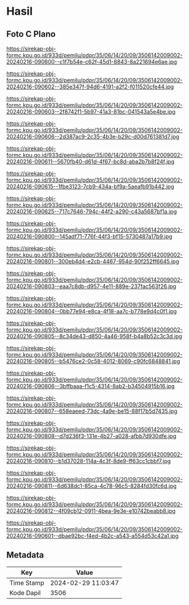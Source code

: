 # Hasil

## Foto C Plano

https://sirekap-obj-formc.kpu.go.id/933d/pemilu/pdpr/35/06/14/20/09/3506142009002-20240216-090600--c1f7b54e-c62f-45d1-8843-8a221694e6ae.jpg

https://sirekap-obj-formc.kpu.go.id/933d/pemilu/pdpr/35/06/14/20/09/3506142009002-20240216-090602--385e347f-94d6-4191-a2f2-f011520cfe44.jpg

https://sirekap-obj-formc.kpu.go.id/933d/pemilu/pdpr/35/06/14/20/09/3506142009002-20240216-090603--2f8742f1-5b97-41a3-81bc-041543a5e4be.jpg

https://sirekap-obj-formc.kpu.go.id/933d/pemilu/pdpr/35/06/14/20/09/3506142009002-20240216-090606--2d387ac9-2c35-4b3e-b29c-d00d761381d7.jpg

https://sirekap-obj-formc.kpu.go.id/933d/pemilu/pdpr/35/06/14/20/09/3506142009002-20240216-090611--5670fb40-d61d-4f67-bc8d-aba2b7b8f24f.jpg

https://sirekap-obj-formc.kpu.go.id/933d/pemilu/pdpr/35/06/14/20/09/3506142009002-20240216-090615--1fbe3123-7cb9-434a-bf9a-5aeafb91b442.jpg

https://sirekap-obj-formc.kpu.go.id/933d/pemilu/pdpr/35/06/14/20/09/3506142009002-20240216-090625--717c7646-794c-44f2-a290-c43a5687bf1a.jpg

https://sirekap-obj-formc.kpu.go.id/933d/pemilu/pdpr/35/06/14/20/09/3506142009002-20240216-090800--145adf71-776f-44f3-bf15-5730487a17b9.jpg

https://sirekap-obj-formc.kpu.go.id/933d/pemilu/pdpr/35/06/14/20/09/3506142009002-20240216-090801--300eb4d4-e2cb-4467-954d-90f252ff6645.jpg

https://sirekap-obj-formc.kpu.go.id/933d/pemilu/pdpr/35/06/14/20/09/3506142009002-20240216-090803--eaa7c8db-d957-4e11-889e-237fac563f26.jpg

https://sirekap-obj-formc.kpu.go.id/933d/pemilu/pdpr/35/06/14/20/09/3506142009002-20240216-090804--0bb77e94-e8ca-4f18-aa7c-b778e9d4c0f1.jpg

https://sirekap-obj-formc.kpu.go.id/933d/pemilu/pdpr/35/06/14/20/09/3506142009002-20240216-090805--8c34de43-d850-4a46-958f-b4a8b52c3c3d.jpg

https://sirekap-obj-formc.kpu.go.id/933d/pemilu/pdpr/35/06/14/20/09/3506142009002-20240216-090805--b5476ce2-0c58-4012-8069-c90fc6848841.jpg

https://sirekap-obj-formc.kpu.go.id/933d/pemilu/pdpr/35/06/14/20/09/3506142009002-20240216-090806--3bffbaaa-f1c5-4314-8ab2-b34504915b16.jpg

https://sirekap-obj-formc.kpu.go.id/933d/pemilu/pdpr/35/06/14/20/09/3506142009002-20240216-090807--658eaeed-73dc-4a9e-be15-88f17b5d7435.jpg

https://sirekap-obj-formc.kpu.go.id/933d/pemilu/pdpr/35/06/14/20/09/3506142009002-20240216-090808--d7d236f3-131e-4b27-a028-afbb7d930dfe.jpg

https://sirekap-obj-formc.kpu.go.id/933d/pemilu/pdpr/35/06/14/20/09/3506142009002-20240216-090810--b1d37028-114a-4c3f-8de9-ff63cc1cbbf7.jpg

https://sirekap-obj-formc.kpu.go.id/933d/pemilu/pdpr/35/06/14/20/09/3506142009002-20240216-090811--6d638dc1-85ca-4c78-96c5-8284fd30fc6d.jpg

https://sirekap-obj-formc.kpu.go.id/933d/pemilu/pdpr/35/06/14/20/09/3506142009002-20240216-090812--4f09cb12-0911-4bea-9e3e-e10742beabb8.jpg

https://sirekap-obj-formc.kpu.go.id/933d/pemilu/pdpr/35/06/14/20/09/3506142009002-20240216-090601--dbae92bc-f4ed-4b2c-a543-a554d53c42a1.jpg


## Metadata

| Key        | Value               |
| ---------- | ------------------- |
| Time Stamp | 2024-02-29 11:03:47 |
| Kode Dapil | 3506                |



